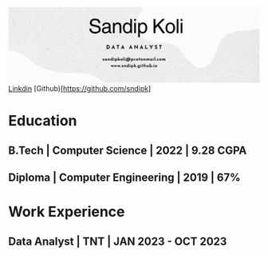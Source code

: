 ![Sandip Koli Portfolio](/assets/img/sandipcoverpic.png)
[Linkdin](https://linkdin.com/sndipk) [Github)[https://github.com/sndipk]
# Education
## B.Tech | Computer Science | 2022 | 9.28 CGPA
## Diploma | Computer Engineering | 2019 | 67%

# Work Experience
## Data Analyst | TNT | JAN 2023 - OCT 2023

